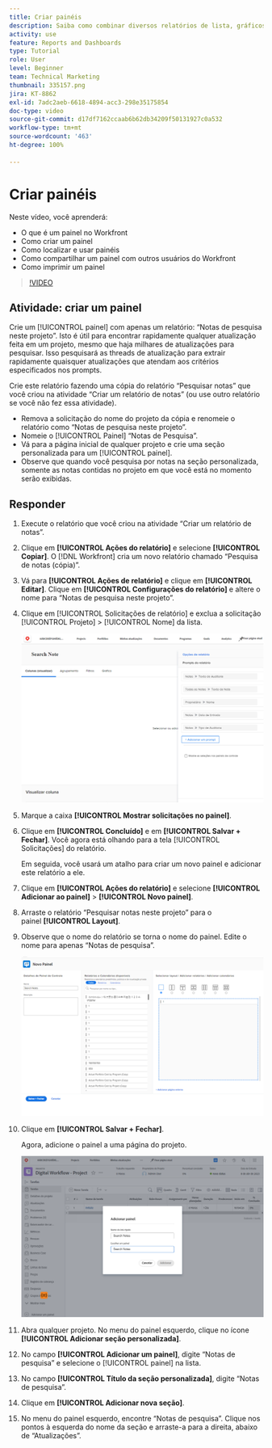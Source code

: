 ```yaml
---
title: Criar painéis
description: Saiba como combinar diversos relatórios de lista, gráficos, calendários e páginas externas da Web em um painel no Workfront.
activity: use
feature: Reports and Dashboards
type: Tutorial
role: User
level: Beginner
team: Technical Marketing
thumbnail: 335157.png
jira: KT-8862
exl-id: 7adc2aeb-6618-4894-acc3-298e35175854
doc-type: video
source-git-commit: d17df7162ccaab6b62db34209f50131927c0a532
workflow-type: tm+mt
source-wordcount: '463'
ht-degree: 100%

---
```


# Criar painéis

Neste vídeo, você aprenderá:

* O que é um painel no Workfront
* Como criar um painel
* Como localizar e usar painéis
* Como compartilhar um painel com outros usuários do Workfront
* Como imprimir um painel

>[!VIDEO](https://video.tv.adobe.com/v/335157/?quality=12&learn=on&enablevpops)

## Atividade: criar um painel

Crie um [!UICONTROL painel] com apenas um relatório: “Notas de pesquisa neste projeto”. Isto é útil para encontrar rapidamente qualquer atualização feita em um projeto, mesmo que haja milhares de atualizações para pesquisar. Isso pesquisará as threads de atualização para extrair rapidamente quaisquer atualizações que atendam aos critérios especificados nos prompts.

Crie este relatório fazendo uma cópia do relatório “Pesquisar notas” que você criou na atividade “Criar um relatório de notas” (ou use outro relatório se você não fez essa atividade).

* Remova a solicitação do nome do projeto da cópia e renomeie o relatório como “Notas de pesquisa neste projeto”.
* Nomeie o [!UICONTROL Painel] “Notas de Pesquisa”.
* Vá para a página inicial de qualquer projeto e crie uma seção personalizada para um [!UICONTROL painel].
* Observe que quando você pesquisa por notas na seção personalizada, somente as notas contidas no projeto em que você está no momento serão exibidas.

## Responder

1. Execute o relatório que você criou na atividade “Criar um relatório de notas”.
1. Clique em **[!UICONTROL Ações do relatório]** e selecione **[!UICONTROL Copiar]**. O [!DNL Workfront] cria um novo relatório chamado “Pesquisa de notas (cópia)”.
1. Vá para **[!UICONTROL Ações de relatório]** e clique em **[!UICONTROL Editar]**. Clique em **[!UICONTROL Configurações do relatório]** e altere o nome para “Notas de pesquisa neste projeto”.
1. Clique em [!UICONTROL Solicitações de relatório] e exclua a solicitação [!UICONTROL Projeto] > [!UICONTROL Nome] da lista.

   ![Uma imagem da tela para criar um novo painel](assets/edit-report-prompts.png)

1. Marque a caixa **[!UICONTROL Mostrar solicitações no painel]**.
1. Clique em **[!UICONTROL Concluído]** e em **[!UICONTROL Salvar + Fechar]**. Você agora está olhando para a tela [!UICONTROL Solicitações] do relatório.

   Em seguida, você usará um atalho para criar um novo painel e adicionar este relatório a ele.

1. Clique em **[!UICONTROL Ações do relatório]** e selecione **[!UICONTROL Adicionar ao painel]** > **[!UICONTROL Novo painel]**.
1. Arraste o relatório “Pesquisar notas neste projeto” para o painel **[!UICONTROL Layout]**.
1. Observe que o nome do relatório se torna o nome do painel. Edite o nome para apenas “Notas de pesquisa”.

   ![Uma imagem da tela de criação de um novo painel](assets/create-dashboard.png)

1. Clique em **[!UICONTROL Salvar + Fechar]**.

   Agora, adicione o painel a uma página do projeto.

   ![Uma imagem da tela de criação de um novo painel](assets/add-custom-section.png)

1. Abra qualquer projeto. No menu do painel esquerdo, clique no ícone **[!UICONTROL Adicionar seção personalizada]**.
1. No campo **[!UICONTROL Adicionar um painel]**, digite “Notas de pesquisa” e selecione o [!UICONTROL  painel] na lista.
1. No campo **[!UICONTROL Título da seção personalizada]**, digite “Notas de pesquisa”.
1. Clique em **[!UICONTROL Adicionar nova seção]**.
1. No menu do painel esquerdo, encontre “Notas de pesquisa”. Clique nos pontos à esquerda do nome da seção e arraste-a para a direita, abaixo de “Atualizações”.
